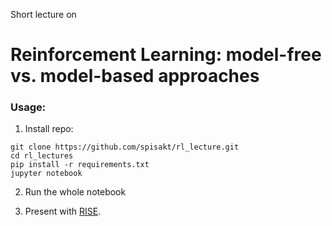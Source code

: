 Short lecture on

# Reinforcement Learning: model-free vs. model-based approaches

### Usage:

1. Install repo:

```
git clone https://github.com/spisakt/rl_lecture.git
cd rl_lectures
pip install -r requirements.txt
jupyter notebook
```


2. Run the whole notebook

3. Present with [RISE](https://rise.readthedocs.io/en/stable/index.html).
